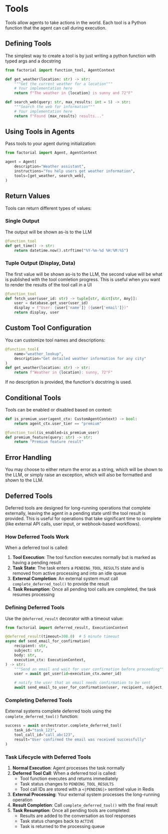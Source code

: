 # Tools

Tools allow agents to take actions in the world. Each tool is a Python function that the agent can call during execution.

## Defining Tools

The simplest way to create a tool is by just writing a python function with typed args and a docstring

```python
from factorial import function_tool, AgentContext

def get_weather(location: str) -> str:
    """Get the current weather for a location"""
    # Your implementation here
    return f"The weather in {location} is sunny and 72°F"

def search_web(query: str, max_results: int = 5) -> str:
    """Search the web for information"""
    # Your implementation here
    return f"Found {max_results} results..."
```

## Using Tools in Agents

Pass tools to your agent during initialization:

```python
from factorial import Agent, AgentContext

agent = Agent(
    description="Weather assistant",
    instructions="You help users get weather information",
    tools=[get_weather, search_web],
)
```

## Return Values

Tools can return different types of values:

### Single Output
The output will be shown as-is to the LLM

```python
@function_tool
def get_time() -> str:
    return datetime.now().strftime("%Y-%m-%d %H:%M:%S")
```

### Tuple Output (Display, Data)
The first value will be shown as-is to the LLM, the second value will be what is published
with the tool comletion progress. 
This is useful when you want to render the results of the tool call in a UI

```python
@function_tool
def fetch_user(user_id: str) -> tuple[str, dict[str, Any]]:
    user = database.get_user(user_id)
    display = f"User: {user['name']} ({user['email']})"
    return display, user
```

## Custom Tool Configuration

You can customize tool names and descriptions:

```python
@function_tool(
    name="weather_lookup",
    description="Get detailed weather information for any city"
)
def get_weather(location: str) -> str:
    return f"Weather in {location}: sunny, 72°F"
```

If no description is provided, the function's docstring is used.

## Conditional Tools

Tools can be enabled or disabled based on context:

```python
def is_premium_user(agent_ctx: CustomAgentContext) -> bool:
    return agent_ctx.user_tier == "premium"

@function_tool(is_enabled=is_premium_user)
def premium_feature(query: str) -> str:
    return "Premium feature result"
```

## Error Handling

You may choose to either return the error as a string, which will be shown to the LLM, or simply raise an exception, which will also be formatted
and shown to the LLM. 


## Deferred Tools

Deferred tools are designed for long-running operations that complete externally, leaving the agent in a pending state until the tool result is provided. This is useful for operations that take significant time to complete (like external API calls, user input, or webhook-based workflows).

### How Deferred Tools Work

When a deferred tool is called:

1. **Tool Execution**: The tool function executes normally but is marked as having a pending result
2. **Task State**: The task enters a `PENDING_TOOL_RESULTS` state and is removed from active processing and into an idle queue
3. **External Completion**: An external system must call `complete_deferred_tool()` to provide the result
4. **Task Resumption**: Once all pending tool calls are completed, the task resumes processing

### Defining Deferred Tools

Use the `@deferred_result` decorator with a timeout value:

```python
from factorial import deferred_result, ExecutionContext

@deferred_result(timeout=300.0)  # 5 minute timeout
async def send_email_for_confirmation(
    recipient: str, 
    subject: str, 
    body: str,
    execution_ctx: ExecutionContext,
) -> str:
    """Send an email and wait for user confirmation before proceeding"""
    user = await get_user(id=execution_ctx.owner_id)

    # notify the user that an email needs confirmation to be sent
    await send_email_to_user_for_confirmation(user, recipient, subject, body)
```

### Completing Deferred Tools

External systems complete deferred tools using the `complete_deferred_tool()` function:

```python
success = await orchestrator.complete_deferred_tool(
    task_id="task_123",
    tool_call_id="call_abc123",
    result="User confirmed the email was received successfully"
)
```

### Task Lifecycle with Deferred Tools

1. **Normal Execution**: Agent processes the task normally
2. **Deferred Tool Call**: When a deferred tool is called:
   - Tool function executes and returns immediately
   - Task status changes to `PENDING_TOOL_RESULTS`
   - Tool call IDs are stored with a `<|PENDING|>` sentinel value in Redis
3. **External Processing**: Your external system processes the long-running operation
4. **Result Completion**: Call `complete_deferred_tool()` with the final result
5. **Task Resumption**: Once all pending tools are completed:
   - Results are added to the conversation as tool responses
   - Task status changes back to `ACTIVE`
   - Task is returned to the processing queue
